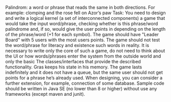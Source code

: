 
Palindrom: a word or phrase that reads the same in both directions.
For example:
clomping
and the rose fell on Azor’s paw
Task:
You need to design and write a logical kernel (a set of interconnected
components) a game that would take the input word/phrase, checking whether is
this phrase/word palindrome and, if so, would give the user points in
depending on the length of the phrase/word (+1 for each symbol). The game should have
"Leader Board" with 5 users with the most users
points. The game should not test the word/phrase for literacy and existence
such words in reality. It is necessary to write only the core of such a game, do not need to think about the UI
or how words/phrases enter the system from the outside world and only the basic
The classes/interfaces that provide the described functionality.
Gras keeps his state in his memory.
The game lasts indefinitely and it does not have a queue, but the same user
should not get points for a phrase he’s already used.
When designing, you can consider a further extension, for example,
connection of some database.
Sample code should be written in Java SE (no lower than 8 or higher) without
use any frameworks (except maven and junit).